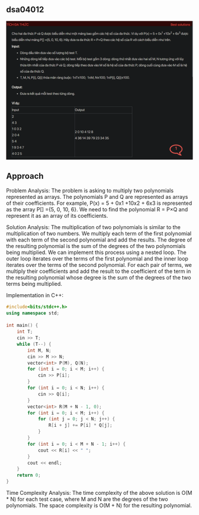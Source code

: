 ## dsa04012
![alt text](image.png)

## Approach
Problem Analysis:
The problem is asking to multiply two polynomials represented as arrays. The polynomials P and Q are represented as arrays of their coefficients. For example, P(x) = 5 + 0x1 +10x2 + 6x3 is represented as the array P[] ={5, 0, 10, 6}. We need to find the polynomial R = P×Q and represent it as an array of its coefficients.

Solution Analysis:
The multiplication of two polynomials is similar to the multiplication of two numbers. We multiply each term of the first polynomial with each term of the second polynomial and add the results. The degree of the resulting polynomial is the sum of the degrees of the two polynomials being multiplied. We can implement this process using a nested loop. The outer loop iterates over the terms of the first polynomial and the inner loop iterates over the terms of the second polynomial. For each pair of terms, we multiply their coefficients and add the result to the coefficient of the term in the resulting polynomial whose degree is the sum of the degrees of the two terms being multiplied.

Implementation in C++:

```cpp
#include<bits/stdc++.h>
using namespace std;

int main() {
    int T;
    cin >> T;
    while (T--) {
        int M, N;
        cin >> M >> N;
        vector<int> P(M), Q(N);
        for (int i = 0; i < M; i++) {
            cin >> P[i];
        }
        for (int i = 0; i < N; i++) {
            cin >> Q[i];
        }
        vector<int> R(M + N - 1, 0);
        for (int i = 0; i < M; i++) {
            for (int j = 0; j < N; j++) {
                R[i + j] += P[i] * Q[j];
            }
        }
        for (int i = 0; i < M + N - 1; i++) {
            cout << R[i] << " ";
        }
        cout << endl;
    }
    return 0;
}
```

Time Complexity Analysis:
The time complexity of the above solution is O(M * N) for each test case, where M and N are the degrees of the two polynomials. The space complexity is O(M + N) for the resulting polynomial.